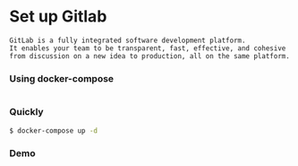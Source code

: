 # Set up Gitlab
```text
GitLab is a fully integrated software development platform.
It enables your team to be transparent, fast, effective, and cohesive from discussion on a new idea to production, all on the same platform.
```
### Using docker-compose
```yaml

```

### Quickly
```bash
$ docker-compose up -d
```

### Demo
